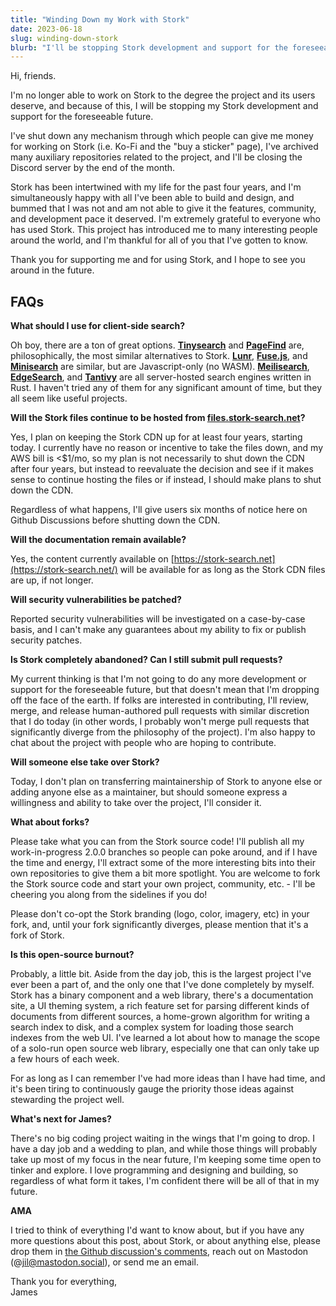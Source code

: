 ```yaml
---
title: "Winding Down my Work with Stork"
date: 2023-06-18
slug: winding-down-stork
blurb: "I'll be stopping Stork development and support for the foreseeable future."
---
```


Hi, friends.

I'm no longer able to work on Stork to the degree the project and its users deserve, and because of this, I will be stopping my Stork development and support for the foreseeable future.

I've shut down any mechanism through which people can give me money for working on Stork (i.e. Ko-Fi and the "buy a sticker" page), I've archived many auxiliary repositories related to the project, and I'll be closing the Discord server by the end of the month.

Stork has been intertwined with my life for the past four years, and I'm simultaneously happy with all I've been able to build and design, and bummed that I was not and am not able to give it the features, community, and development pace it deserved. I'm extremely grateful to everyone who has used Stork. This project has introduced me to many interesting people around the world, and I'm thankful for all of you that I've gotten to know.

Thank you for supporting me and for using Stork, and I hope to see you around in the future.

## FAQs

**What should I use for client-side search?**

Oh boy, there are a ton of great options. **[Tinysearch](https://github.com/tinysearch/tinysearch)** and **[PageFind](https://pagefind.app/)** are, philosophically, the most similar alternatives to Stork. **[Lunr](http://lunrjs.com/)**, **[Fuse.js](http://fusejs.io/)**, and **[Minisearch](https://github.com/lucaong/minisearch)** are similar, but are Javascript-only (no WASM). **[Meilisearch](http://meilisearch.com/)**, **[EdgeSearch](https://github.com/wilsonzlin/edgesearch)**, and **[Tantivy](https://github.com/quickwit-oss/tantivy)** are all server-hosted search engines written in Rust. I haven't tried any of them for any significant amount of time, but they all seem like useful projects.

**Will the Stork files continue to be hosted from [files.stork-search.net](http://files.stork-search.net/)?**

Yes, I plan on keeping the Stork CDN up for at least four years, starting today. I currently have no reason or incentive to take the files down, and my AWS bill is <$1/mo, so my plan is not necessarily to shut down the CDN after four years, but instead to reevaluate the decision and see if it makes sense to continue hosting the files or if instead, I should make plans to shut down the CDN.

Regardless of what happens, I'll give users six months of notice here on Github Discussions before shutting down the CDN.

**Will the documentation remain available?**

Yes, the content currently available on [https://stork-search.net](https://stork-search.net/) will be available for as long as the Stork CDN files are up, if not longer.

**Will security vulnerabilities be patched?**

Reported security vulnerabilities will be investigated on a case-by-case basis, and I can't make any guarantees about my ability to fix or publish security patches.

**Is Stork completely abandoned? Can I still submit pull requests?**

My current thinking is that I'm not going to do any more development or support for the foreseeable future, but that doesn't mean that I'm dropping off the face of the earth. If folks are interested in contributing, I'll review, merge, and release human-authored pull requests with similar discretion that I do today (in other words, I probably won't merge pull requests that significantly diverge from the philosophy of the project). I'm also happy to chat about the project with people who are hoping to contribute.

**Will someone else take over Stork?**

Today, I don't plan on transferring maintainership of Stork to anyone else or adding anyone else as a maintainer, but should someone express a willingness and ability to take over the project, I'll consider it.

**What about forks?**

Please take what you can from the Stork source code! I'll publish all my work-in-progress 2.0.0 branches so people can poke around, and if I have the time and energy, I'll extract some of the more interesting bits into their own repositories to give them a bit more spotlight. You are welcome to fork the Stork source code and start your own project, community, etc. - I'll be cheering you along from the sidelines if you do!

Please don't co-opt the Stork branding (logo, color, imagery, etc) in your fork, and, until your fork significantly diverges, please mention that it's a fork of Stork.

**Is this open-source burnout?**

Probably, a little bit. Aside from the day job, this is the largest project I've ever been a part of, and the only one that I've done completely by myself. Stork has a binary component and a web library, there's a documentation site, a UI theming system, a rich feature set for parsing different kinds of documents from different sources, a home-grown algorithm for writing a search index to disk, and a complex system for loading those search indexes from the web UI. I've learned a lot about how to manage the scope of a solo-run open source web library, especially one that can only take up a few hours of each week.

For as long as I can remember I've had more ideas than I have had time, and it's been tiring to continuously gauge the priority those ideas against stewarding the project well.

**What's next for James?**

There's no big coding project waiting in the wings that I'm going to drop. I have a day job and a wedding to plan, and while those things will probably take up most of my focus in the near future, I'm keeping some time open to tinker and explore. I love programming and designing and building, so regardless of what form it takes, I'm confident there will be all of that in my future.

**AMA**

I tried to think of everything I'd want to know about, but if you have any more questions about this post, about Stork, or about anything else, please drop them in [the Github discussion's comments](https://github.com/jameslittle230/stork/discussions/360), reach out on Mastodon (@jil@mastodon.social), or send me an email.

Thank you for everything,  
James
